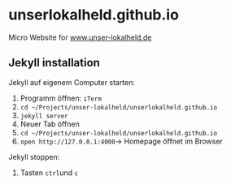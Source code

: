 # unserlokalheld.github.io

Micro Website for www.unser-lokalheld.de


## Jekyll installation

Jekyll auf eigenem Computer starten:

  1. Programm öffnen: `iTerm`
  2. `cd ~/Projects/unser-lokalheld/unserlokalheld.github.io`
  3. `jekyll server`
  4. Neuer Tab öffnen
  5. `cd ~/Projects/unser-lokalheld/unserlokalheld.github.io`
  6. `open http://127.0.0.1:4000`-> Homepage öffnet im Browser


Jekyll stoppen:
  1. Tasten `ctrl`und `c`